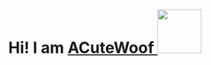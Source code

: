 # Hi! I am [ACuteWoof ](https:/acutewoof.github.io/) <img src="https://github.com/acutewoof.png" width="80px">
